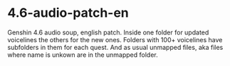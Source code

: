 # 4.6-audio-patch-en

Genshin 4.6 audio soup, english patch. Inside one folder for updated voicelines the others for the new ones. Folders with 100+ voicelines have subfolders in them for each quest. And as usual unmapped files, aka files where name is unkown are in the unmapped folder.